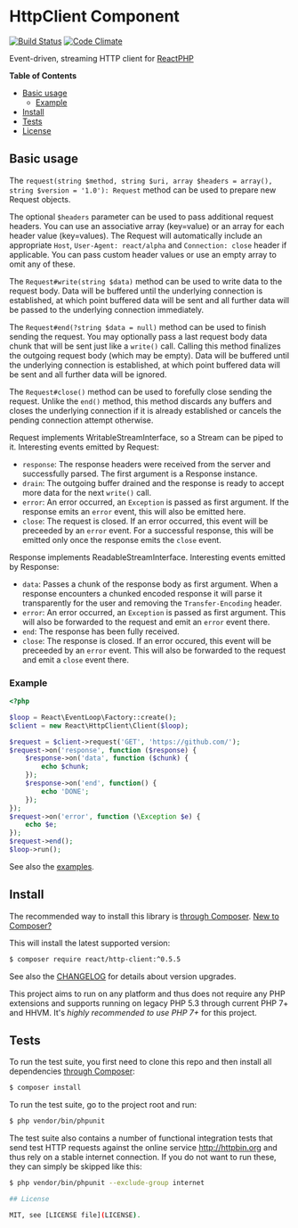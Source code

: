 # HttpClient Component

[![Build Status](https://secure.travis-ci.org/reactphp/http-client.png?branch=master)](http://travis-ci.org/reactphp/http-client) [![Code Climate](https://codeclimate.com/github/reactphp/http-client/badges/gpa.svg)](https://codeclimate.com/github/reactphp/http-client)

Event-driven, streaming HTTP client for [ReactPHP](http://reactphp.org)

**Table of Contents**

* [Basic usage](#basic-usage)
  * [Example](#example)
* [Install](#install)
* [Tests](#tests)
* [License](#license)

## Basic usage

The `request(string $method, string $uri, array $headers = array(), string $version = '1.0'): Request`
method can be used to prepare new Request objects.

The optional `$headers` parameter can be used to pass additional request
headers.
You can use an associative array (key=value) or an array for each header value
(key=values).
The Request will automatically include an appropriate `Host`,
`User-Agent: react/alpha` and `Connection: close` header if applicable.
You can pass custom header values or use an empty array to omit any of these.

The `Request#write(string $data)` method can be used to
write data to the request body.
Data will be buffered until the underlying connection is established, at which
point buffered data will be sent and all further data will be passed to the
underlying connection immediately.

The `Request#end(?string $data = null)` method can be used to
finish sending the request.
You may optionally pass a last request body data chunk that will be sent just
like a `write()` call.
Calling this method finalizes the outgoing request body (which may be empty).
Data will be buffered until the underlying connection is established, at which
point buffered data will be sent and all further data will be ignored.

The `Request#close()` method can be used to
forefully close sending the request.
Unlike the `end()` method, this method discards any buffers and closes the
underlying connection if it is already established or cancels the pending
connection attempt otherwise.

Request implements WritableStreamInterface, so a Stream can be piped to it.
Interesting events emitted by Request:

* `response`: The response headers were received from the server and successfully
  parsed. The first argument is a Response instance.
* `drain`: The outgoing buffer drained and the response is ready to accept more
  data for the next `write()` call.
* `error`: An error occurred, an `Exception` is passed as first argument.
  If the response emits an `error` event, this will also be emitted here.
* `close`: The request is closed. If an error occurred, this event will be
  preceeded by an `error` event.
  For a successful response, this will be emitted only once the response emits
  the `close` event.

Response implements ReadableStreamInterface.
Interesting events emitted by Response:

* `data`: Passes a chunk of the response body as first argument.
  When a response encounters a chunked encoded response it will parse it
  transparently for the user and removing the `Transfer-Encoding` header.
* `error`: An error occurred, an `Exception` is passed as first argument.
  This will also be forwarded to the request and emit an `error` event there.
* `end`: The response has been fully received.
* `close`: The response is closed. If an error occured, this event will be
  preceeded by an `error` event.
  This will also be forwarded to the request and emit a `close` event there.

### Example

```php
<?php

$loop = React\EventLoop\Factory::create();
$client = new React\HttpClient\Client($loop);

$request = $client->request('GET', 'https://github.com/');
$request->on('response', function ($response) {
    $response->on('data', function ($chunk) {
        echo $chunk;
    });
    $response->on('end', function() {
        echo 'DONE';
    });
});
$request->on('error', function (\Exception $e) {
    echo $e;
});
$request->end();
$loop->run();
```

See also the [examples](examples).

## Install

The recommended way to install this library is [through Composer](https://getcomposer.org).
[New to Composer?](https://getcomposer.org/doc/00-intro.md)

This will install the latest supported version:

```bash
$ composer require react/http-client:^0.5.5
```

See also the [CHANGELOG](CHANGELOG.md) for details about version upgrades.

This project aims to run on any platform and thus does not require any PHP
extensions and supports running on legacy PHP 5.3 through current PHP 7+ and
HHVM.
It's *highly recommended to use PHP 7+* for this project.

## Tests

To run the test suite, you first need to clone this repo and then install all
dependencies [through Composer](https://getcomposer.org):

```bash
$ composer install
```

To run the test suite, go to the project root and run:

```bash
$ php vendor/bin/phpunit
```

The test suite also contains a number of functional integration tests that send
test HTTP requests against the online service http://httpbin.org and thus rely
on a stable internet connection.
If you do not want to run these, they can simply be skipped like this:

```bash
$ php vendor/bin/phpunit --exclude-group internet

## License

MIT, see [LICENSE file](LICENSE).
